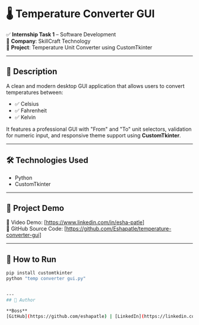# 🌡️ Temperature Converter GUI

✅ **Internship Task 1** – Software Development  
🏢 **Company**: SkillCraft Technology  
📌 **Project**: Temperature Unit Converter using CustomTkinter

---

## 🔹 Description  
A clean and modern desktop GUI application that allows users to convert temperatures between:
- ✅ Celsius
- ✅ Fahrenheit
- ✅ Kelvin

It features a professional GUI with "From" and "To" unit selectors, validation for numeric input, and responsive theme support using **CustomTkinter**.

---

## 🛠 Technologies Used  
- Python  
- CustomTkinter  

---

## 🔗 Project Demo  
🎥 Video Demo: [https://www.linkedin.com/in/esha-patle] <!-- Replace with actual video or LinkedIn post if available -->  
📂 GitHub Source Code: [https://github.com/Eshapatle/temperature-converter-gui] <!-- Replace with your GitHub repo link -->

---

## 🚀 How to Run
```bash
pip install customtkinter
python "temp converter gui.py"


---
## 👤 Author

**Boss**  
[GitHub](https://github.com/eshapatle) | [LinkedIn](https://linkedin.com/in/esha-patle-10371330b)


